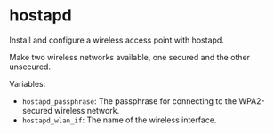 hostapd
=======

Install and configure a wireless access point with hostapd.

Make two wireless networks available, one secured and the other unsecured.

Variables:

* `hostapd_passphrase`: The passphrase for connecting to the WPA2-secured
  wireless network.
* `hostapd_wlan_if`: The name of the wireless interface.
